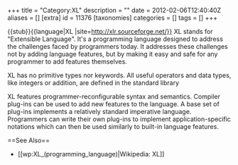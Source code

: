 +++
title = "Category:XL"
description = ""
date = 2012-02-06T12:40:40Z
aliases = []
[extra]
id = 11376
[taxonomies]
categories = []
tags = []
+++

{{stub}}{{language|XL
|site=http://xlr.sourceforge.net/}}
XL stands for "Extensible Language". It's a programming language designed to address the challenges faced by programmers today. It addresses these challenges not by adding language features, but by making it easy and safe for any programmer to add features themselves.

XL has no primitive types nor keywords. All useful operators and data types, like integers or addition, are defined in the standard library

XL features programmer-reconfigurable syntax and semantics. Compiler plug-ins can be used to add new features to the language. A base set of plug-ins implements a relatively standard imperative language. Programmers can write their own plug-ins to implement application-specific notations which can then be used similarly to built-in language features.

==See Also==
* [[wp:XL_(programming_language)|Wikipedia: XL]]
